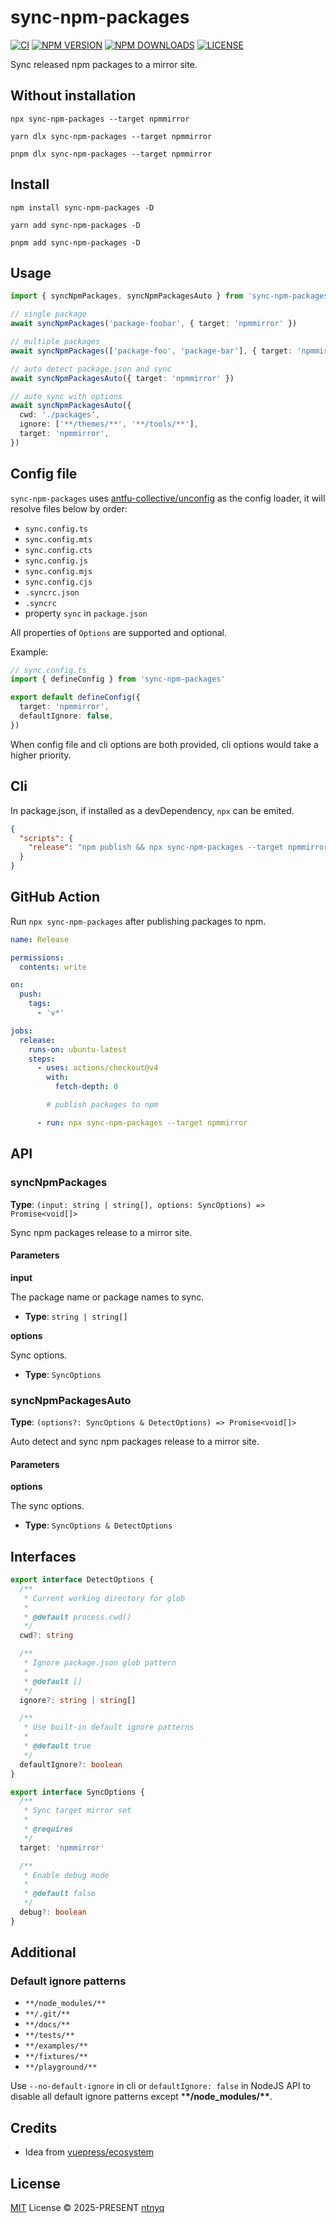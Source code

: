 # sync-npm-packages

[![CI](https://github.com/ntnyq/sync-npm-packages/workflows/CI/badge.svg)](https://github.com/ntnyq/sync-npm-packages/actions)
[![NPM VERSION](https://img.shields.io/npm/v/sync-npm-packages.svg)](https://www.npmjs.com/package/sync-npm-packages)
[![NPM DOWNLOADS](https://img.shields.io/npm/dy/sync-npm-packages.svg)](https://www.npmjs.com/package/sync-npm-packages)
[![LICENSE](https://img.shields.io/github/license/ntnyq/sync-npm-packages.svg)](https://github.com/ntnyq/sync-npm-packages/blob/main/LICENSE)

Sync released npm packages to a mirror site.

## Without installation

```shell
npx sync-npm-packages --target npmmirror
```

```shell
yarn dlx sync-npm-packages --target npmmirror
```

```shell
pnpm dlx sync-npm-packages --target npmmirror
```

## Install

```shell
npm install sync-npm-packages -D
```

```shell
yarn add sync-npm-packages -D
```

```shell
pnpm add sync-npm-packages -D
```

## Usage

```ts
import { syncNpmPackages, syncNpmPackagesAuto } from 'sync-npm-packages'

// single package
await syncNpmPackages('package-foobar', { target: 'npmmirror' })

// multiple packages
await syncNpmPackages(['package-foo', 'package-bar'], { target: 'npmmirror' })

// auto detect package.json and sync
await syncNpmPackagesAuto({ target: 'npmmirror' })

// auto sync with options
await syncNpmPackagesAuto({
  cwd: './packages',
  ignore: ['**/themes/**', '**/tools/**'],
  target: 'npmmirror',
})
```

## Config file

`sync-npm-packages` uses [antfu-collective/unconfig](https://github.com/antfu-collective/unconfig) as the config loader, it will resolve files below by order:

- `sync.config.ts`
- `sync.config.mts`
- `sync.config.cts`
- `sync.config.js`
- `sync.config.mjs`
- `sync.config.cjs`
- `.syncrc.json`
- `.syncrc`
- property `sync` in `package.json`

All properties of `Options` are supported and optional.

Example:

```ts
// sync.config.ts
import { defineConfig } from 'sync-npm-packages'

export default defineConfig({
  target: 'npmmirror',
  defaultIgnore: false,
})
```

When config file and cli options are both provided, cli options would take a higher priority.

## Cli

In package.json, if installed as a devDependency, `npx` can be emited.

```json
{
  "scripts": {
    "release": "npm publish && npx sync-npm-packages --target npmmirror"
  }
}
```

## GitHub Action

Run `npx sync-npm-packages` after publishing packages to npm.

```yaml
name: Release

permissions:
  contents: write

on:
  push:
    tags:
      - 'v*'

jobs:
  release:
    runs-on: ubuntu-latest
    steps:
      - uses: actions/checkout@v4
        with:
          fetch-depth: 0

        # publish packages to npm

      - run: npx sync-npm-packages --target npmmirror
```

## API

### syncNpmPackages

**Type**: `(input: string | string[], options: SyncOptions) => Promise<void[]>`

Sync npm packages release to a mirror site.

#### Parameters

**input**

The package name or package names to sync.

- **Type**: `string | string[]`

**options**

Sync options.

- **Type**: `SyncOptions`

### syncNpmPackagesAuto

**Type**: `(options?: SyncOptions & DetectOptions) => Promise<void[]>`

Auto detect and sync npm packages release to a mirror site.

#### Parameters

**options**

The sync options.

- **Type**: `SyncOptions & DetectOptions`

## Interfaces

```ts
export interface DetectOptions {
  /**
   * Current working directory for glob
   *
   * @default process.cwd()
   */
  cwd?: string

  /**
   * Ignore package.json glob pattern
   *
   * @default []
   */
  ignore?: string | string[]

  /**
   * Use built-in default ignore patterns
   *
   * @default true
   */
  defaultIgnore?: boolean
}

export interface SyncOptions {
  /**
   * Sync target mirror set
   *
   * @requires
   */
  target: 'npmmirror'

  /**
   * Enable debug mode
   *
   * @default false
   */
  debug?: boolean
}
```

## Additional

### Default ignore patterns

- `**/node_modules/**`
- `**/.git/**`
- `**/docs/**`
- `**/tests/**`
- `**/examples/**`
- `**/fixtures/**`
- `**/playground/**`

Use `--no-default-ignore` in cli or `defaultIgnore: false` in NodeJS API to disable all default ignore patterns except \***\*/node_modules/\*\***.

## Credits

- Idea from [vuepress/ecosystem](https://github.com/vuepress/ecosystem/blob/main/scripts/syncNpmmirror.ts)

## License

[MIT](./LICENSE) License © 2025-PRESENT [ntnyq](https://github.com/ntnyq)
